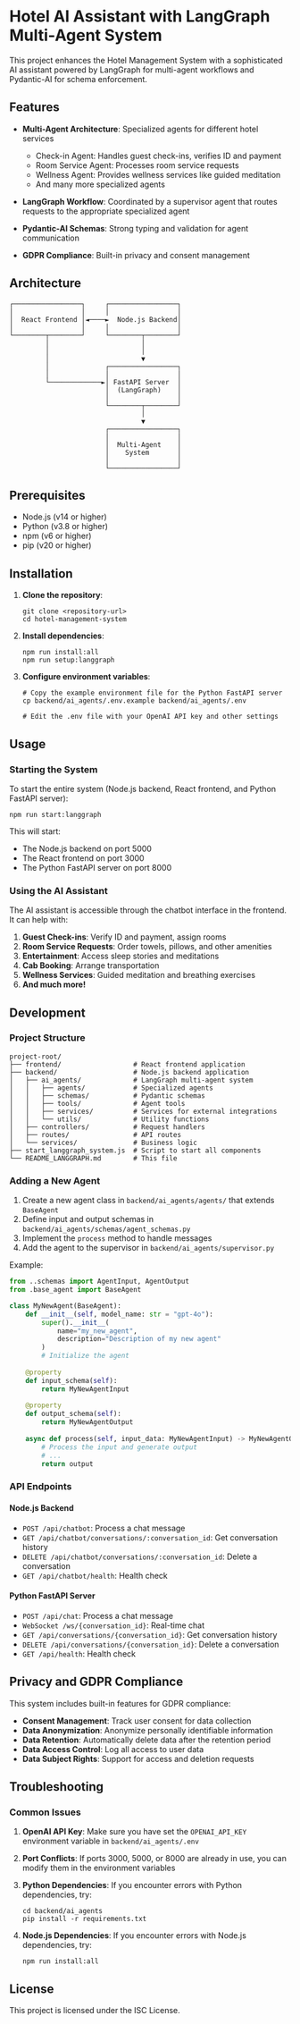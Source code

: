 # Hotel AI Assistant with LangGraph Multi-Agent System

This project enhances the Hotel Management System with a sophisticated AI assistant powered by LangGraph for multi-agent workflows and Pydantic-AI for schema enforcement.

## Features

- **Multi-Agent Architecture**: Specialized agents for different hotel services
  - Check-in Agent: Handles guest check-ins, verifies ID and payment
  - Room Service Agent: Processes room service requests
  - Wellness Agent: Provides wellness services like guided meditation
  - And many more specialized agents

- **LangGraph Workflow**: Coordinated by a supervisor agent that routes requests to the appropriate specialized agent

- **Pydantic-AI Schemas**: Strong typing and validation for agent communication

- **GDPR Compliance**: Built-in privacy and consent management

## Architecture

```
┌─────────────────┐     ┌─────────────────┐
│                 │     │                 │
│  React Frontend │◄────►  Node.js Backend│
│                 │     │                 │
└────────┬────────┘     └────────┬────────┘
         │                       │
         │                       │
         │                       ▼
         │              ┌─────────────────┐
         │              │                 │
         └─────────────►│ FastAPI Server  │
                        │  (LangGraph)    │
                        │                 │
                        └────────┬────────┘
                                 │
                                 ▼
                        ┌─────────────────┐
                        │                 │
                        │  Multi-Agent    │
                        │    System       │
                        │                 │
                        └─────────────────┘
```

## Prerequisites

- Node.js (v14 or higher)
- Python (v3.8 or higher)
- npm (v6 or higher)
- pip (v20 or higher)

## Installation

1. **Clone the repository**:
   ```
   git clone <repository-url>
   cd hotel-management-system
   ```

2. **Install dependencies**:
   ```
   npm run install:all
   npm run setup:langgraph
   ```

3. **Configure environment variables**:
   ```
   # Copy the example environment file for the Python FastAPI server
   cp backend/ai_agents/.env.example backend/ai_agents/.env
   
   # Edit the .env file with your OpenAI API key and other settings
   ```

## Usage

### Starting the System

To start the entire system (Node.js backend, React frontend, and Python FastAPI server):

```
npm run start:langgraph
```

This will start:
- The Node.js backend on port 5000
- The React frontend on port 3000
- The Python FastAPI server on port 8000

### Using the AI Assistant

The AI assistant is accessible through the chatbot interface in the frontend. It can help with:

1. **Guest Check-ins**: Verify ID and payment, assign rooms
2. **Room Service Requests**: Order towels, pillows, and other amenities
3. **Entertainment**: Access sleep stories and meditations
4. **Cab Booking**: Arrange transportation
5. **Wellness Services**: Guided meditation and breathing exercises
6. **And much more!**

## Development

### Project Structure

```
project-root/
├── frontend/                  # React frontend application
├── backend/                   # Node.js backend application
│   ├── ai_agents/             # LangGraph multi-agent system
│   │   ├── agents/            # Specialized agents
│   │   ├── schemas/           # Pydantic schemas
│   │   ├── tools/             # Agent tools
│   │   ├── services/          # Services for external integrations
│   │   └── utils/             # Utility functions
│   ├── controllers/           # Request handlers
│   ├── routes/                # API routes
│   └── services/              # Business logic
├── start_langgraph_system.js  # Script to start all components
└── README_LANGGRAPH.md        # This file
```

### Adding a New Agent

1. Create a new agent class in `backend/ai_agents/agents/` that extends `BaseAgent`
2. Define input and output schemas in `backend/ai_agents/schemas/agent_schemas.py`
3. Implement the `process` method to handle messages
4. Add the agent to the supervisor in `backend/ai_agents/supervisor.py`

Example:

```python
from ..schemas import AgentInput, AgentOutput
from .base_agent import BaseAgent

class MyNewAgent(BaseAgent):
    def __init__(self, model_name: str = "gpt-4o"):
        super().__init__(
            name="my_new_agent",
            description="Description of my new agent"
        )
        # Initialize the agent
        
    @property
    def input_schema(self):
        return MyNewAgentInput
        
    @property
    def output_schema(self):
        return MyNewAgentOutput
        
    async def process(self, input_data: MyNewAgentInput) -> MyNewAgentOutput:
        # Process the input and generate output
        # ...
        return output
```

### API Endpoints

#### Node.js Backend

- `POST /api/chatbot`: Process a chat message
- `GET /api/chatbot/conversations/:conversation_id`: Get conversation history
- `DELETE /api/chatbot/conversations/:conversation_id`: Delete a conversation
- `GET /api/chatbot/health`: Health check

#### Python FastAPI Server

- `POST /api/chat`: Process a chat message
- `WebSocket /ws/{conversation_id}`: Real-time chat
- `GET /api/conversations/{conversation_id}`: Get conversation history
- `DELETE /api/conversations/{conversation_id}`: Delete a conversation
- `GET /api/health`: Health check

## Privacy and GDPR Compliance

This system includes built-in features for GDPR compliance:

- **Consent Management**: Track user consent for data collection
- **Data Anonymization**: Anonymize personally identifiable information
- **Data Retention**: Automatically delete data after the retention period
- **Data Access Control**: Log all access to user data
- **Data Subject Rights**: Support for access and deletion requests

## Troubleshooting

### Common Issues

1. **OpenAI API Key**: Make sure you have set the `OPENAI_API_KEY` environment variable in `backend/ai_agents/.env`

2. **Port Conflicts**: If ports 3000, 5000, or 8000 are already in use, you can modify them in the environment variables

3. **Python Dependencies**: If you encounter errors with Python dependencies, try:
   ```
   cd backend/ai_agents
   pip install -r requirements.txt
   ```

4. **Node.js Dependencies**: If you encounter errors with Node.js dependencies, try:
   ```
   npm run install:all
   ```

## License

This project is licensed under the ISC License.